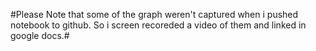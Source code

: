 
#Please Note that some of the graph weren't captured when i pushed notebook to github.
So i screen recoreded a video of them and linked in google docs.#

